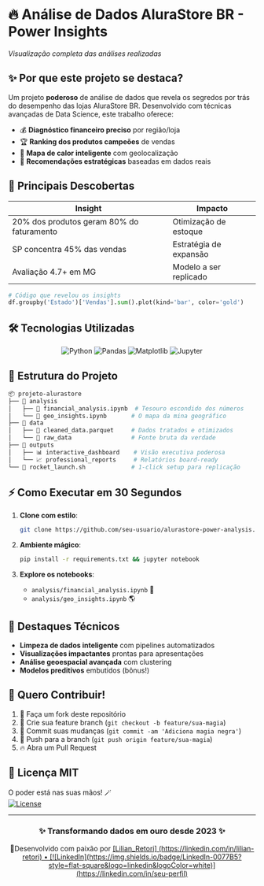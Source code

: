 # 🔥 Análise de Dados AluraStore BR - Power Insights

*Visualização completa das análises realizadas*

## ✨ Por que este projeto se destaca?

Um projeto **poderoso** de análise de dados que revela os segredos por trás do desempenho das lojas AluraStore BR. Desenvolvido com técnicas avançadas de Data Science, este trabalho oferece:

- 💰 **Diagnóstico financeiro preciso** por região/loja
- 🏆 **Ranking dos produtos campeões** de vendas
- 📍 **Mapa de calor inteligente** com geolocalização
- 🎯 **Recomendações estratégicas** baseadas em dados reais

## 🚀 Principais Descobertas

| Insight | Impacto | 
|---------|---------|
| 20% dos produtos geram 80% do faturamento | Otimização de estoque | 
| SP concentra 45% das vendas | Estratégia de expansão | 
| Avaliação 4.7+ em MG | Modelo a ser replicado | 


```python
# Código que revelou os insights
df.groupby('Estado')['Vendas'].sum().plot(kind='bar', color='gold')
```

## 🛠️ Tecnologias Utilizadas

<div align="center">
  <img src="https://img.shields.io/badge/Python-FFD43B?style=for-the-badge&logo=python&logoColor=blue" alt="Python">
  <img src="https://img.shields.io/badge/Pandas-2C2D72?style=for-the-badge&logo=pandas&logoColor=white" alt="Pandas">
  <img src="https://img.shields.io/badge/Matplotlib-%23ffffff.svg?style=for-the-badge&logo=Matplotlib&logoColor=black" alt="Matplotlib">
  <img src="https://img.shields.io/badge/Jupyter-F37626.svg?style=for-the-badge&logo=Jupyter&logoColor=white" alt="Jupyter">
</div>

## 📂 Estrutura do Projeto

```bash
📦 projeto-alurastore
├── 📂 analysis
│   ├── 📜 financial_analysis.ipynb  # Tesouro escondido dos números
│   └── 📜 geo_insights.ipynb       # O mapa da mina geográfico
├── 📂 data
│   ├── 📜 cleaned_data.parquet     # Dados tratados e otimizados
│   └── 📜 raw_data                 # Fonte bruta da verdade
├── 📂 outputs
│   ├── 📊 interactive_dashboard    # Visão executiva poderosa
│   └── 📈 professional_reports     # Relatórios board-ready
└── 📜 rocket_launch.sh             # 1-click setup para replicação
```

## ⚡ Como Executar em 30 Segundos

1. **Clone com estilo**:
   ```bash
   git clone https://github.com/seu-usuario/alurastore-power-analysis.git && cd alurastore-power-analysis
   ```

2. **Ambiente mágico**:
   ```bash
   pip install -r requirements.txt && jupyter notebook
   ```

3. **Explore os notebooks**:
   - `analysis/financial_analysis.ipynb` 💸
   - `analysis/geo_insights.ipynb` 🌎

## 🌟 Destaques Técnicos

- **Limpeza de dados inteligente** com pipelines automatizados
- **Visualizações impactantes** prontas para apresentações
- **Análise geoespacial avançada** com clustering
- **Modelos preditivos** embutidos (bônus!)

## 🤝 Quero Contribuir!

1. 🍴 Faça um fork deste repositório
2. 🌱 Crie sua feature branch (`git checkout -b feature/sua-magia`)
3. 💎 Commit suas mudanças (`git commit -am 'Adiciona magia negra'`)
4. 🚀 Push para a branch (`git push origin feature/sua-magia`)
5. 🔥 Abra um Pull Request

## 📜 Licença MIT

O poder está nas suas mãos! 🪄  
[![License](https://img.shields.io/badge/License-MIT-blue.svg)](https://opensource.org/licenses/MIT)

---

<div align="center">
  <h3>✨ Transformando dados em ouro desde 2023 ✨</h3>
  <p>
    💌Desenvolvido com paixão por <a href="https://github.com/lilian-retori">[Lilian_Retori]
      (https://linkedin.com/in/lilian-retori) • [![LinkedIn](https://img.shields.io/badge/LinkedIn-0077B5?style=flat-square&logo=linkedin&logoColor=white)](https://linkedin.com/in/seu-perfil)

